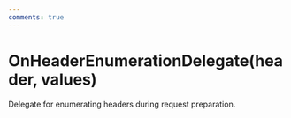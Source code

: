 ```yaml
---
comments: true
---
```

# OnHeaderEnumerationDelegate(header, values)

Delegate for enumerating headers during request preparation. 

